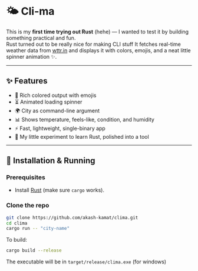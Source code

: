 # 🌤️ Cli-ma
 
This is my **first time trying out Rust** (hehe) — I wanted to test it by building something practical and fun.  
Rust turned out to be really nice for making CLI stuff
It fetches real-time weather data from [wttr.in](https://wttr.in/) and displays it with colors, emojis, and a neat little spinner animation ✨.  

---

## ✨ Features
- 🎨 Rich colored output with emojis  
- ⏳ Animated loading spinner  
- 🌍 City as command-line argument  
- 📊 Shows temperature, feels-like, condition, and humidity  
- ⚡ Fast, lightweight, single-binary app  
- 🦀 My little experiment to learn Rust, polished into a tool  

---

## 🚀 Installation & Running

### Prerequisites
- Install [Rust](https://www.rust-lang.org/tools/install) (make sure `cargo` works).

### Clone the repo
```bash
git clone https://github.com/akash-kamat/clima.git
cd clima
cargo run -- "city-name"
```

To build:
```bash
cargo build --release
```
The executable will be in ```target/release/clima.exe``` (for windows)
